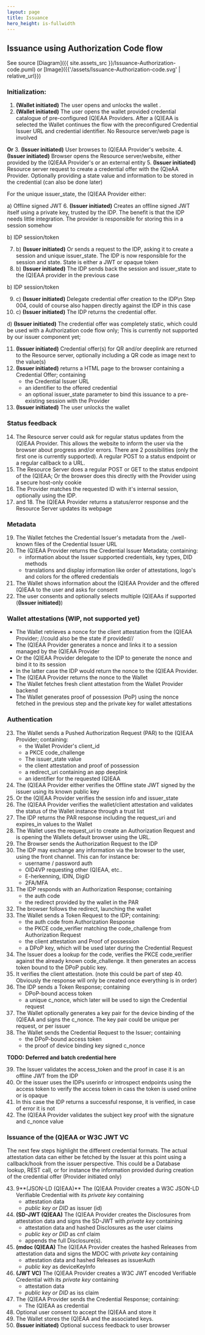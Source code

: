 ```yaml
---
layout: page
title: Issuance
hero_height: is-fullwidth
---
```


## Issuance using Authorization Code flow

See source [Diagram]({{ site.assets_src }}/Issuance-Authorization-code.puml) or [Image]({{'/assets/Issuance-Authorization-code.svg' | relative_url}})

### Initialization:
1. **(Wallet initiated)** The user opens and unlocks the wallet .
2. **(Wallet initiated)** The user opens the wallet provided credential catalogue of pre-configured (Q)EAA Providers. After a (Q)EAA is selected the Wallet continues the flow with the preconfigured Credential Issuer URL and credential identifier. No Resource server/web page is involved

**Or**
3. **(Issuer initiated)** User browses to (Q)EAA Provider's website.
4. **(Issuer initiated)** Browser opens the Resource server/website, either provided by the (Q)EAA Provider's or an external entity
5. **(Issuer initiated)** Resource server request to create a credential offer with the (Q)eAA Provider. Optionally providing a state value and information to be stored in the credential (can also be done later)

For the unique issuer_state, the (Q)EAA Provider either:

a) Offline signed JWT
6. **(Issuer initiated)** Creates an offline signed JWT itself using a private key, trusted by the IDP. The benefit is that the IDP needs little integration. The provider is responsible for storing this in a session somehow

b) IDP session/token

7. b) **(Issuer initiated)** Or sends a request to the IDP, asking it to create a session and unique issuer_state. The IDP is now responsible for the session and state. State is either a JWT or opaque token
8. b) **(Issuer initiated)** The IDP sends back the session and issuer_state to the (Q)EAA provider in the previous case

b) IDP session/token

9. c) **(Issuer initiated)** Delegate credential offer creation to the IDP\n Step 004, could of course also happen directly against the IDP in this case
10. c) **(Issuer initiated)** The IDP returns the credential offer.


d) **(Issuer initiated)** The credential offer was completely static, which could be used with a Authorization code flow only; This is currently not supported by our issuer component yet;


11. **(Issuer initiated)** Credential offer(s) for QR and/or deeplink are returned to the Resource server, optionally including a QR code as image next to the value(s)
12. **(Issuer initiated)** returns a HTML page to the browser containing a Credential Offer; containing
    - the Credential Issuer URL
    - an identifier to the offered credential
    - an optional issuer_state parameter to bind this issuance to a pre-existing session with the Provider
13. **(Issuer initiated)** The user unlocks the wallet

### Status feedback

14. The Resource server could ask for regular status updates from the (Q)EAA Provider. This allows the website to inform the user via the browser about progress and/or errors. There are 2 possibilities (only the first one is currently supported). A regular POST to a status endpoint or a regular callback to a URL. 
15. The Resource Server does a regular POST or GET to the status endpoint of the (Q)EAA; Or the browser does this directly with the Provider using a secure host-only cookie
16. The Provider matches the requested ID with it's internal session, optionally using the IDP.
17. and 18. The (Q)EAA Provider returns a status/error response and the Resource Server updates its webpage

### Metadata
19. The Wallet fetches the Credential Issuer's metadata from the ./well-known files of the Credential Issuer URL
20. The (Q)EAA Provider returns the Credential Issuer Metadata; containing:
    - information about the Issuer supported credentials, key types, DID methods
    - translations and display information like order of attestations, logo's and colors for the offered credentials 
21. The Wallet shows information about the (Q)EAA Provider and the offered (Q)EAA to the user and asks for consent
22. The user consents and optionally selects multiple (Q)EAAs if supported (**(Issuer initiated)**)

### Wallet attestations (WIP, not supported yet)
- The Wallet retrieves a nonce for the client attestation from the (Q)EAA Provider; //could also be the state if provided// 
- The (Q)EAA Provider generates a nonce and links it to a session managed by the (Q)EAA Provider
- Or the (Q)EAA Provider delegate to the IDP to generate the nonce and bind it to its session
- In the latter case the IDP would return the nonce to the (Q)EAA Provider.
- The (Q)EAA Provider returns the nonce to the Wallet 
- The Wallet fetches fresh client attestation from the Wallet Provider backend 
- The Wallet generates proof of possession (PoP) using the nonce fetched in the previous step and the private key for wallet attestations

### Authentication
23. The Wallet sends a Pushed Authorization Request (PAR) to the (Q)EAA Provider; containing:
    - the Wallet Provider's client_id
    - a PKCE code_challenge
    - The issuer_state value
    - the client attestation and proof of possession
    - a redirect_uri containing an app deeplink
    - an identifier for the requested (Q)EAA 
24. The (Q)EAA Provider either verifies the Offline state JWT signed by the issuer using its known public key
25. Or the (Q)EAA Provider verifies the session info and issuer_state
26. The (Q)EAA Provider verifies the wallet/client attestation and validates the status of the Wallet instance through a trust list
27. The IDP returns the PAR response including the request_uri and expires_in values to the Wallet 
28. The Wallet uses the request_uri to create an Authorization Request and is opening the Wallets default browser using the URL. 
29. The Browser sends the Authorization Request to the IDP 
30. The IDP may exchange any information via the browser to the user, using the front channel. This can for instance be:
    - username / password auth
    - OID4VP requesting other (Q)EAA, etc..
    - E-herkenning, IDIN, DigiD  
    - 2FA/MFA 
31. The IDP responds with an Authorization Response; containing
    - the auth code
    - the redirect provided by the wallet in the PAR
32. The browser follows the redirect, launching the wallet 
33. The Wallet sends a Token Request to the IDP; containing:
    - the auth code from Authorization Response
    - the PKCE code_verifier matching the code_challenge from Authorization Request
    - the client attestation and Proof of possession
    - a DPoP key, which will be used later during the Credential Request 
34. The Issuer does a lookup for the code, verifies the PKCE code_verifier against the already known code_challenge. It then generates an access token bound to the DPoP public key.
35. It verifies the client attestation. (note this could be part of step 40. Obviously the response will only be created once everything is in order)
36. The IDP sends a Token Response; containing
    - DPoP-bound access token
    - a unique c_nonce, which later will be used to sign the Credential request 
37. The Wallet optionally generates a key pair for the device binding of the (Q)EAA and signs the c_nonce. The key pair could be unique per request, or per issuer
38. The Wallet sends the Credential Request to the Issuer; containing
    - the DPoP-bound access token
    - the proof of device binding key signed c_nonce
    
**TODO: Deferred and batch credential here**
    
39. The Issuer validates the access_token and the proof in case it is an offline JWT from the IDP
40. Or the issuer uses the IDPs userinfo or introspect endpoints using the access token to verify the access token in cass the token is used online or is opaque
41. In this case the IDP returns a successful response, it is verified, in case of error it is not
42. The (Q)EAA Provider validates the subject key proof with the signature and c_nonce value

### Issuance of the (Q)EAA or W3C JWT VC
The next few steps highlight the different credential formats. The actual attestation data can either be fetched by the Issuer at this point using a callback/hook from the issuer perspective. This could be a Database lookup, REST call, or for instance the information provided during creation of the credential offer (Provider initiated only)

43. 9**(JSON-LD (Q)EAA)** The (Q)EAA Provider creates a W3C JSON-LD Verifiable Credential with its *private key* containing
    - attestation data
    - *public key or DID* as issuer (id)
44. **(SD-JWT (Q)EAA)** The (Q)EAA Provider creates the Disclosures from attestation data and signs the SD-JWT with *private key* containing
    - attestation data and hashed Disclosures as the user claims
    - *public key or DID* as cnf claim 
    - appends the full Disclosure(s).
45. **(mdoc (Q)EAA)** The (Q)EAA Provider creates the hashed Releases from attestation data and signs the MDOC with *private key* containing
    - attestation data and hashed Releases as issuerAuth
    - *public key* as deviceKeyInfo
46. **(JWT VC)** The (Q)EAA Provider creates a W3C JWT encoded Verifiable Credential with its *private key* containing
    - attestation data
    - *public key or DID* as iss claim 
47. The (Q)EAA Provider sends the Credential Response; containing:
    - The (Q)EAA as credential
48. Optional user consent to accept the (Q)EAA and store it
49. The Wallet stores the (Q)EAA and the associated keys.
50. **(Issuer initiated)** Optional success feedback to user browser

